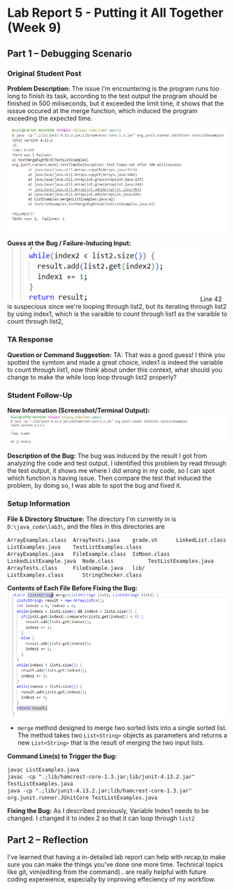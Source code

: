 # Lab Report 5 - Putting it All Together (Week 9)

## Part 1 – Debugging Scenario

### Original Student Post

**Problem Description:**
The issue I'm encountering is the program runs too long to finish its task, according to the test output the program should be finished in 500 miliseconds, but it exceeded the limit time, it shows that the isssue occured at the merge function, which induced the program exceeding the expected time.


<!-- Describe the issue you're encountering. Include any relevant background or steps leading up to the problem. -->

![Image](1.png)

<!-- Upload the screenshot showing the symptom or issue you're encountering. -->

**Guess at the Bug / Failure-Inducing Input:**
![image](2.png)
Line 42 is suspecious since we're looping through list2, but its iterating through list2 by using index1, which is the varaible to count through list1 as the varaible to count through list2, 
<!-- Provide your initial guess at what the bug might be or describe the input that leads to the failure. -->

### TA Response

**Question or Command Suggestion:**
TA: That was a good guess! I think you spotted the symtom and made a great choice, index1 is indeed the variable to count through list1, now think about under this context, what should you change to make the while loop loop through list2 properly?
<!-- Mimic a TA's response here, asking a leading question or suggesting a command to try in order to further diagnose the issue. -->

### Student Follow-Up

**New Information (Screenshot/Terminal Output):**
![Image](3.png)
<!-- Upload a screenshot or paste the terminal output you got after following the TA's suggestion. -->

**Description of the Bug:**
The bug was induced by the result I got from analyzing the code and test output. I identified this problem by read through the test output, it shows me where I did wrong in my code, so I can spot which function is having issue. Then compare the test that induced the problem, by doing so, I was able to spot the bug and fixed it.
<!-- Now that you have more information, describe the bug in more detail. What's going wrong, and how did you identify it? -->

### Setup Information

**File & Directory Structure:**
The directory I'm currently in is `D:\java_code\lab3\`, and the files in this directories are 


```
ArrayExamples.class  ArrayTests.java    grade.sh      LinkedList.class        ListExamples.java    TestListExamples.class
ArrayExamples.java   FileExample.class  IsMoon.class  LinkedListExample.java  Node.class           TestListExamples.java
ArrayTests.class     FileExample.java   lib/          ListExamples.class      StringChecker.class
```
<!-- Provide a description or diagram of the file and directory structure needed for your scenario. -->

**Contents of Each File Before Fixing the Bug:**
![Image](4.png)
- `merge` method designed to merge two sorted lists into a single sorted list. The method takes two `List<String>` objects as parameters and returns a new `List<String>` that is the result of merging the two input lists.
<!-- For each relevant file, briefly describe its contents or purpose before you fixed the bug. -->

**Command Line(s) to Trigger the Bug:**
```
javac ListExamples.java
javac -cp ".;lib/hamcrest-core-1.3.jar;lib/junit-4.13.2.jar" TestListExamples.java
java -cp ".;lib/junit-4.13.2.jar;lib/hamcrest-core-1.3.jar" org.junit.runner.JUnitCore TestListExamples.java
```
<!-- List the full command line or lines you ran that led to the bug's manifestation. -->

**Fixing the Bug:**
As I described previously, Variable Index1 needs to be changed. I changed it to index 2 so that it can loop through `list2`
<!-- Describe what needs to be edited or changed in order to fix the bug. Include specific lines of code or commands where applicable. -->

## Part 2 – Reflection
I've learned that having a in-detailed lab report can help with recap,to make sure you can make the things you've done one more time. Technical topics like git, vim(editing from the command).. are really helpful with future coding expereience, especially by improving effeciency of my workflow.
<!-- In a couple of sentences, describe something you learned from your lab experience in the second half of this quarter. This could be a technical topic, a discovery you made, or a valuable lesson from a tutor or classmate. -->
